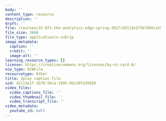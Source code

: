 ```yaml
---
body: ''
content_type: resource
description: ''
draft: ''
file: /courses/15-071-the-analytics-edge-spring-2017/d2113e1f3b7856ca19959dc20f2d5029_0RaZe62Rg2A.srt
file_size: 3666
file_type: application/x-subrip
image_metadata:
  caption: ''
  credit: ''
  image-alt: ''
learning_resource_types: []
license: https://creativecommons.org/licenses/by-nc-sa/4.0/
ocw_type: OCWFile
resourcetype: Other
title: 3play caption file
uid: d2113e1f-3b78-56ca-1995-9dc20f2d5029
video_files:
  video_captions_file: ''
  video_thumbnail_file: ''
  video_transcript_file: ''
video_metadata:
  youtube_id: null
---
```

